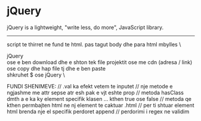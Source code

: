 # jQuery

jQuery is a lightweight, "write less, do more", JavaScript library.

---

script te thirret ne fund te html. pas tagut body dhe para html mbylles \

jQuery \
ose e ben download dhe e shton tek file projektit ose me cdn (adresa / link) ose copy dhe hap file tj dhe e ben paste \
shkruhet $ ose jQuery \

FUNDI SHENIMEVE:
// .val ka efekt vetem te inputet
// nje metode e ngjashme me attr sepse atr esh pak e vjt eshte prop
// metoda hasClass dmth a e ka ky element specifik klasen ... kthen true ose false
// metoda qe kthen permbajten html ne nj element te caktuar .html
// per ti shtuar element html brenda nje el specifik perdoret append
// perdorimi i regex ne validim
